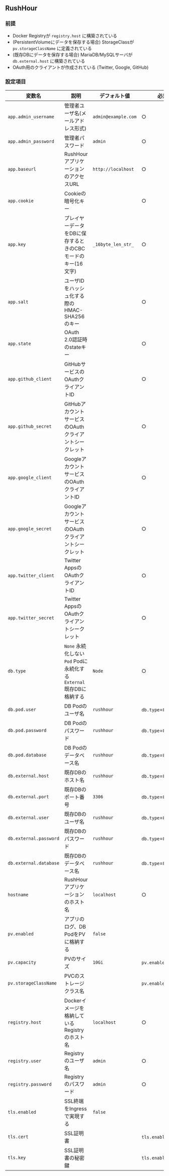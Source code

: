 ## RushHour

### 前提

* Docker Registryが `registry.host` に構築されている
* (PersistentVolumeにデータを保存する場合) StorageClassが `pv.storageClassName` に定義されている
* (既存DBにデータを保存する場合) MariaDB/MySQLサーバが `db.external.host` に構築されている
* OAuth用のクライアントが作成されている (Twitter, Google, GitHub)

### 設定項目
|変数名|説明|デフォルト値|必須|
|-|-|-|-|
|`app.admin_username`|管理者ユーザ名(メールアドレス形式)|`admin@example.com`|○|
|`app.admin_password`|管理者パスワード|`admin`|○|
|`app.baseurl`|RushHourアプリケーションのアクセスURL|`http://localhost`|○|
|`app.cookie`|Cookieの暗号化キー| |○|
|`app.key`|プレイヤーデータをDBに保存するときのCBCモードのキー(16文字)|`_16byte_len_str_`|○|
|`app.salt`|ユーザIDをハッシュ化する際のHMAC-SHA256のキー||○|
|`app.state`|OAuth 2.0認証時のstateキー||○|
|`app.github_client`|GitHubサービスのOAuthクライアントID||○|
|`app.github_secret`|GitHubアカウントサービスのOAuthクライアントシークレット||○|
|`app.google_client`|GoogleアカウントサービスのOAuthクライアントID||○|
|`app.google_secret`|GoogleアカウントサービスのOAuthクライアントシークレット||○|
|`app.twitter_client`|Twitter AppsのOAuthクライアントID||○|
|`app.twitter_secret`|Twitter AppsのOAuthクライアントシークレット||○|
|`db.type`|`None` 永続化しない<br/>`Pod` Podに永続化する<br/>`External` 既存DBに格納する|`Node`|○|
|`db.pod.user`|DB Podのユーザ名|`rushhour`|`db.type`=`Pod`|
|`db.pod.password`|DB Podのパスワード|`rushhour`|`db.type`=`Pod`|
|`db.pod.database`|DB Podのデータベース名|`rushhour`|`db.type`=`Pod`|
|`db.external.host`|既存DBのホスト名|`rushhour`|`db.type`=`External`|
|`db.external.port`|既存DBのポート番号|`3306`|`db.type`=`External`|
|`db.external.user`|既存DBのユーザ名|`rushhour`|`db.type`=`External`|
|`db.external.password`|既存DBのパスワード|`rushhour`|`db.type`=`External`|
|`db.external.database`|既存DBのデータベース名|`rushhour`|`db.type`=`External`|
|`hostname`|RushHourアプリケーションのホスト名|`localhost`|○|
|`pv.enabled`|アプリのログ、DB PodをPVに格納する|`false`||
|`pv.capacity`|PVのサイズ|`10Gi`|`pv.enabled`=`true`|
|`pv.storageClassName`|PVCのストレージクラス名||`pv.enabled`=`true`|
|`registry.host`|Dockerイメージを格納しているRegistryのホスト名|`localhost`|○|
|`registry.user`|Registryのユーザ名|`admin`|○|
|`registry.password`|Registryのパスワード|`admin`|○|
|`tls.enabled`|SSL終端をIngressで実現する|`false`||
|`tls.cert`|SSL証明書||`tls.enabled`=`true`|
|`tls.key`|SSL証明書の秘密鍵||`tls.enabled`=`true`|
